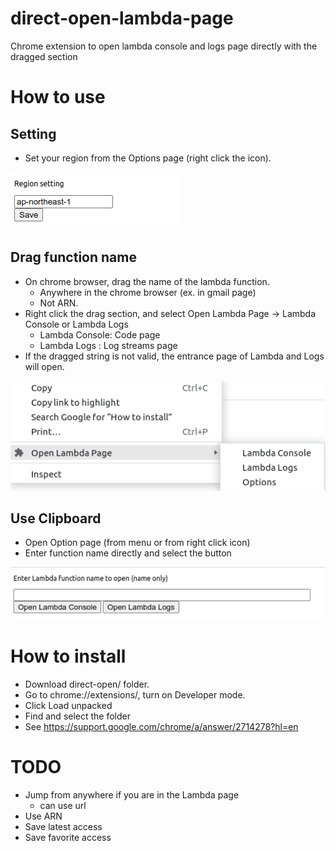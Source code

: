 # direct-open-lambda-page

Chrome extension to open lambda console and logs page directly with the dragged section

# How to use

## Setting

- Set your region from the Options page (right click the icon).

![](img/20230129203223.png)

## Drag function name

- On chrome browser, drag the name of the lambda function.
  - Anywhere in the chrome browser (ex. in gmail page)
  - Not ARN.
- Right click the drag section, and select Open Lambda Page -> Lambda Console or Lambda Logs
  - Lambda Console: Code page
  - Lambda Logs : Log streams page
- If the dragged string is not valid, the entrance page of Lambda and Logs will open.

![](img/20230129170105.png)

## Use Clipboard

- Open Option page (from menu or from right click icon)
- Enter function name directly and select the button

![](img/20230129203411.png)

# How to install

- Download direct-open/ folder.
- Go to chrome://extensions/, turn on Developer mode.
- Click Load unpacked
- Find and select the folder
- See https://support.google.com/chrome/a/answer/2714278?hl=en

# TODO

- Jump from anywhere if you are in the Lambda page
  - can use url
- Use ARN
- Save latest access
- Save favorite access
